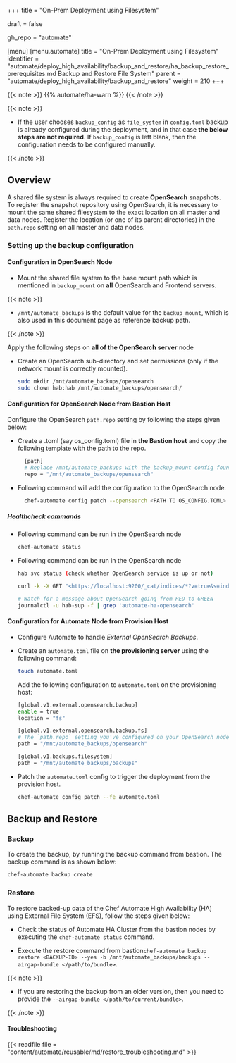 +++
title = "On-Prem Deployment using Filesystem"

draft = false

gh_repo = "automate"

[menu]
    [menu.automate]
        title = "On-Prem Deployment using Filesystem"
        identifier = "automate/deploy_high_availability/backup_and_restore/ha_backup_restore_prerequisites.md Backup and Restore File System"
        parent = "automate/deploy_high_availability/backup_and_restore"
        weight = 210
+++

{{< note >}}
{{% automate/ha-warn %}}
{{< /note >}}

{{< note >}}

- If the user chooses `backup_config` as `file_system` in `config.toml` backup is already configured during the deployment, and in that case **the below steps are not required**. If `backup_config` is left blank, then the configuration needs to be configured manually.

{{< /note >}}

## Overview

A shared file system is always required to create **OpenSearch** snapshots. To register the snapshot repository using OpenSearch, it is necessary to mount the same shared filesystem to the exact location on all master and data nodes. Register the location (or one of its parent directories) in the `path.repo` setting on all master and data nodes.

### Setting up the backup configuration

#### Configuration in OpenSearch Node

- Mount the shared file system to the base mount path which is mentioned in `backup_mount` on **all** OpenSearch and Frontend servers. 

{{< note >}}

- `/mnt/automate_backups` is the default value for the `backup_mount`, which is also used in this document page as reference backup path.

{{< /note >}}

Apply the following steps on **all of the OpenSearch server** node

- Create an OpenSearch sub-directory and set permissions (only if the network mount is correctly mounted).

    ```sh
    sudo mkdir /mnt/automate_backups/opensearch
    sudo chown hab:hab /mnt/automate_backups/opensearch/
    ```

#### Configuration for OpenSearch Node from Bastion Host

Configure the OpenSearch `path.repo` setting by following the steps given below:

- Create a .toml (say os_config.toml) file in **the Bastion host** and copy the following template with the path to the repo.

    ```sh
      [path]
      # Replace /mnt/automate_backups with the backup_mount config found on the Bastion host in /hab/a2_deploy_workspace/a2ha.rb
      repo = "/mnt/automate_backups/opensearch"
    ```

- Following command will add the configuration to the OpenSearch node.

    ```sh
      chef-automate config patch --opensearch <PATH TO OS_CONFIG.TOML>
    ```

##### Healthcheck commands

- Following command can be run in the OpenSearch node

    ```sh
    chef-automate status
    ```

- Following command can be run in the OpenSearch node

    ```sh
    hab svc status (check whether OpenSearch service is up or not)

    curl -k -X GET "<https://localhost:9200/_cat/indices/*?v=true&s=index&pretty>" -u admin:admin (Another way to check is to check whether all the indices are green or not)

    # Watch for a message about OpenSearch going from RED to GREEN
    journalctl -u hab-sup -f | grep 'automate-ha-opensearch'
    ```

#### Configuration for Automate Node from Provision Host

- Configure Automate to handle _External OpenSearch Backups_.

- Create an `automate.toml` file on **the provisioning server** using the following command:

    ```bash
    touch automate.toml
    ```

    Add the following configuration to `automate.toml` on the provisioning host:

    ```sh
    [global.v1.external.opensearch.backup]
    enable = true
    location = "fs"

    [global.v1.external.opensearch.backup.fs]
    # The `path.repo` setting you've configured on your OpenSearch nodes must be a parent directory of the setting you configure here:
    path = "/mnt/automate_backups/opensearch"

    [global.v1.backups.filesystem]
    path = "/mnt/automate_backups/backups"
    ```

- Patch the `automate.toml` config to trigger the deployment from the provision host.

    ```sh
    chef-automate config patch --fe automate.toml
    ```

## Backup and Restore

### Backup

To create the backup, by running the backup command from bastion. The backup command is as shown below:

```sh
chef-automate backup create
```

### Restore

To restore backed-up data of the Chef Automate High Availability (HA) using External File System (EFS), follow the steps given below:

- Check the status of Automate HA Cluster from the bastion nodes by executing the `chef-automate status` command.

- Execute the restore command from bastion`chef-automate backup restore <BACKUP-ID> --yes -b /mnt/automate_backups/backups --airgap-bundle </path/to/bundle>`.

{{< note >}}

- If you are restoring the backup from an older version, then you need to provide the `--airgap-bundle </path/to/current/bundle>`.

{{< /note >}}

#### Troubleshooting

{{< readfile file = "content/automate/reusable/md/restore_troubleshooting.md" >}}
